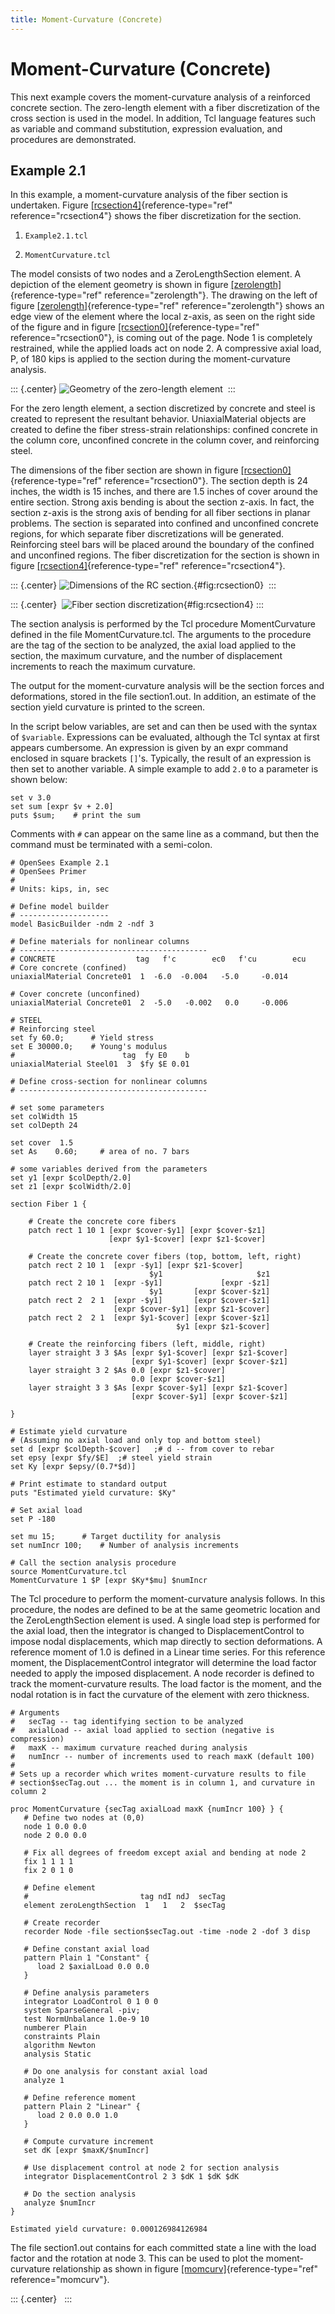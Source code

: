 ```yaml
---
title: Moment-Curvature (Concrete)
---
```


# Moment-Curvature (Concrete)

This next example covers the moment-curvature analysis of a reinforced
concrete section. The zero-length element with a fiber discretization of
the cross section is used in the model. In addition, Tcl language
features such as variable and command substitution, expression
evaluation, and procedures are demonstrated.

## Example 2.1

In this example, a moment-curvature analysis of the fiber section is
undertaken. Figure [\[rcsection4\]](#rcsection4){reference-type="ref"
reference="rcsection4"} shows the fiber discretization for the section.

1.  `Example2.1.tcl`

2.  `MomentCurvature.tcl`

The model consists of two nodes and a ZeroLengthSection element. A
depiction of the element geometry is shown in
figure [\[zerolength\]](#zerolength){reference-type="ref"
reference="zerolength"}. The drawing on the left of
figure [\[zerolength\]](#zerolength){reference-type="ref"
reference="zerolength"} shows an edge view of the element where the
local z-axis, as seen on the right side of the figure and in
figure [\[rcsection0\]](#rcsection0){reference-type="ref"
reference="rcsection0"}, is coming out of the page. Node 1 is completely
restrained, while the applied loads act on node 2. A compressive axial
load, P, of 180 kips is applied to the section during the
moment-curvature analysis.

::: {.center}
![Geometry of the zero-length element](./ZeroLengthSection.svg) 
:::

For the zero length element, a section discretized by concrete and steel
is created to represent the resultant behavior. UniaxialMaterial objects
are created to define the fiber stress-strain relationships: confined
concrete in the column core, unconfined concrete in the column cover,
and reinforcing steel.

The dimensions of the fiber section are shown in
figure [\[rcsection0\]](#rcsection0){reference-type="ref"
reference="rcsection0"}. The section depth is 24 inches, the width is 15
inches, and there are 1.5 inches of cover around the entire section.
Strong axis bending is about the section z-axis. In fact, the section
z-axis is the strong axis of bending for all fiber sections in planar
problems. The section is separated into confined and unconfined concrete
regions, for which separate fiber discretizations will be generated.
Reinforcing steel bars will be placed around the boundary of the
confined and unconfined regions. The fiber discretization for the
section is shown in
figure [\[rcsection4\]](#rcsection4){reference-type="ref"
reference="rcsection4"}.

::: {.center}
![Dimensions of the RC section.](./RCsection0.svg){#fig:rcsection0} 
:::

::: {.center} 
![Fiber section discretization](./RCsection4.svg){#fig:rcsection4}
:::

The section analysis is performed by the Tcl procedure MomentCurvature
defined in the file MomentCurvature.tcl. The arguments to the procedure
are the tag of the section to be analyzed, the axial load applied to the
section, the maximum curvature, and the number of displacement
increments to reach the maximum curvature.

The output for the moment-curvature analysis will be the section forces
and deformations, stored in the file section1.out. In addition, an
estimate of the section yield curvature is printed to the screen.

In the script below variables, are set and can then be used with the
syntax of `$variable`. Expressions can be evaluated, although the Tcl
syntax at first appears cumbersome. An expression is given by an expr
command enclosed in square brackets `[]`'s. Typically, the result of an
expression is then set to another variable. A simple example to add `2.0`
to a parameter is shown below:

```{.tcl}
set v 3.0 
set sum [expr $v + 2.0] 
puts $sum;    # print the sum 
```

Comments with `#` can appear on the same line as a command, but then the
command must be terminated with a semi-colon.

    # OpenSees Example 2.1
    # OpenSees Primer
    #
    # Units: kips, in, sec

    # Define model builder
    # --------------------
    model BasicBuilder -ndm 2 -ndf 3

    # Define materials for nonlinear columns
    # ------------------------------------------
    # CONCRETE                  tag   f'c        ec0   f'cu        ecu
    # Core concrete (confined)
    uniaxialMaterial Concrete01  1  -6.0  -0.004   -5.0     -0.014

    # Cover concrete (unconfined)
    uniaxialMaterial Concrete01  2  -5.0   -0.002   0.0     -0.006

    # STEEL
    # Reinforcing steel 
    set fy 60.0;      # Yield stress
    set E 30000.0;    # Young's modulus
    #                        tag  fy E0    b
    uniaxialMaterial Steel01  3  $fy $E 0.01

    # Define cross-section for nonlinear columns
    # ------------------------------------------

    # set some parameters
    set colWidth 15
    set colDepth 24 

    set cover  1.5
    set As    0.60;     # area of no. 7 bars

    # some variables derived from the parameters
    set y1 [expr $colDepth/2.0]
    set z1 [expr $colWidth/2.0]

    section Fiber 1 {

        # Create the concrete core fibers
        patch rect 1 10 1 [expr $cover-$y1] [expr $cover-$z1] 
                          [expr $y1-$cover] [expr $z1-$cover]

        # Create the concrete cover fibers (top, bottom, left, right)
        patch rect 2 10 1  [expr -$y1] [expr $z1-$cover] 
                                   $y1                     $z1
        patch rect 2 10 1  [expr -$y1]             [expr -$z1] 
                                   $y1       [expr $cover-$z1]
        patch rect 2  2 1  [expr -$y1]       [expr $cover-$z1] 
                           [expr $cover-$y1] [expr $z1-$cover]
        patch rect 2  2 1  [expr $y1-$cover] [expr $cover-$z1] 
                                         $y1 [expr $z1-$cover]

        # Create the reinforcing fibers (left, middle, right)
        layer straight 3 3 $As [expr $y1-$cover] [expr $z1-$cover] 
                               [expr $y1-$cover] [expr $cover-$z1]
        layer straight 3 2 $As 0.0 [expr $z1-$cover] 
                               0.0 [expr $cover-$z1]
        layer straight 3 3 $As [expr $cover-$y1] [expr $z1-$cover] 
                               [expr $cover-$y1] [expr $cover-$z1]

    }    

    # Estimate yield curvature
    # (Assuming no axial load and only top and bottom steel)
    set d [expr $colDepth-$cover]   ;# d -- from cover to rebar
    set epsy [expr $fy/$E]  ;# steel yield strain
    set Ky [expr $epsy/(0.7*$d)]

    # Print estimate to standard output
    puts "Estimated yield curvature: $Ky"

    # Set axial load 
    set P -180

    set mu 15;      # Target ductility for analysis
    set numIncr 100;    # Number of analysis increments

    # Call the section analysis procedure
    source MomentCurvature.tcl
    MomentCurvature 1 $P [expr $Ky*$mu] $numIncr

The Tcl procedure to perform the moment-curvature analysis follows. In
this procedure, the nodes are defined to be at the same geometric
location and the ZeroLengthSection element is used. A single load step
is performed for the axial load, then the integrator is changed to
DisplacementControl to impose nodal displacements, which map directly to
section deformations. A reference moment of 1.0 is defined in a Linear
time series. For this reference moment, the DisplacementControl
integrator will determine the load factor needed to apply the imposed
displacement. A node recorder is defined to track the moment-curvature
results. The load factor is the moment, and the nodal rotation is in
fact the curvature of the element with zero thickness.

    # Arguments
    #   secTag -- tag identifying section to be analyzed
    #   axialLoad -- axial load applied to section (negative is compression)
    #   maxK -- maximum curvature reached during analysis
    #   numIncr -- number of increments used to reach maxK (default 100)
    #
    # Sets up a recorder which writes moment-curvature results to file
    # section$secTag.out ... the moment is in column 1, and curvature in column 2

    proc MomentCurvature {secTag axialLoad maxK {numIncr 100} } {
       # Define two nodes at (0,0)
       node 1 0.0 0.0
       node 2 0.0 0.0

       # Fix all degrees of freedom except axial and bending at node 2
       fix 1 1 1 1
       fix 2 0 1 0

       # Define element
       #                         tag ndI ndJ  secTag
       element zeroLengthSection  1   1   2  $secTag

       # Create recorder
       recorder Node -file section$secTag.out -time -node 2 -dof 3 disp

       # Define constant axial load
       pattern Plain 1 "Constant" {
          load 2 $axialLoad 0.0 0.0
       }

       # Define analysis parameters
       integrator LoadControl 0 1 0 0
       system SparseGeneral -piv;
       test NormUnbalance 1.0e-9 10
       numberer Plain
       constraints Plain
       algorithm Newton
       analysis Static

       # Do one analysis for constant axial load
       analyze 1

       # Define reference moment
       pattern Plain 2 "Linear" {
          load 2 0.0 0.0 1.0
       }

       # Compute curvature increment
       set dK [expr $maxK/$numIncr]

       # Use displacement control at node 2 for section analysis
       integrator DisplacementControl 2 3 $dK 1 $dK $dK

       # Do the section analysis
       analyze $numIncr
    }

    Estimated yield curvature: 0.000126984126984

The file section1.out contains for each committed state a line with the
load factor and the rotation at node 3. This can be used to plot the
moment-curvature relationship as shown in
figure [\[momcurv\]](#momcurv){reference-type="ref"
reference="momcurv"}.

::: {.center}
 
:::
